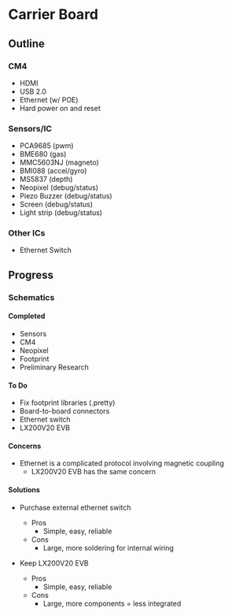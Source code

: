 # Carrier Board

## Outline

### CM4

- HDMI
- USB 2.0
- Ethernet (w/ POE)
- Hard power on and reset

### Sensors/IC

- PCA9685 (pwm)
- BME680 (gas)
- MMC5603NJ (magneto)
- BMI088 (accel/gyro)
- MS5837 (depth)
- Neopixel (debug/status)
- Piezo Buzzer (debug/status)
- Screen (debug/status)
- Light strip (debug/status)

### Other ICs

- Ethernet Switch

## Progress

### Schematics

#### Completed

- Sensors
- CM4
- Neopixel
- Footprint
- Preliminary Research

#### To Do

- Fix footprint libraries (.pretty)
- Board-to-board connectors
- Ethernet switch
- LX200V20 EVB

#### Concerns

- Ethernet is a complicated protocol involving magnetic coupling
  - LX200V20 EVB has the same concern

#### Solutions

- Purchase external ethernet switch
  - Pros
    - Simple, easy, reliable
  - Cons
    - Large, more soldering for internal wiring

- Keep LX200V20 EVB
  - Pros
    - Simple, easy, reliable
  - Cons
    - Large, more components = less integrated
